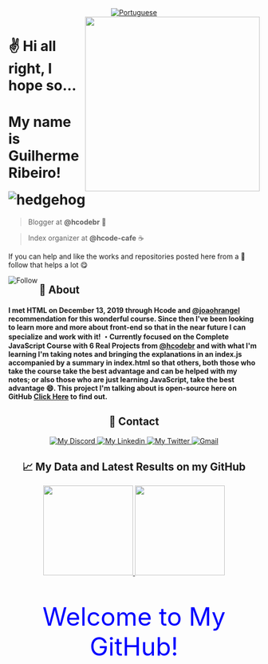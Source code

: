 <div align="center">
    <a href="https://github.com/guilhermedsribeiro/guilhermedsribeiro/blob/main/README.pt.md" alt="Portuguese">
        <img alt="Portuguese" src="https://img.shields.io/static/v1?style=for-the-badge&label=Lang&message=Portuguese&color=555555">
    </a>
</div>

<img align="right" src="https://user-images.githubusercontent.com/61317250/118313399-0fb6da80-b4c9-11eb-96f1-55458a5af3f1.png" style="width:350px; height:350px; border: 50px; max-width:100%;">

# ✌ Hi all right, I hope so...
# My name is Guilherme Ribeiro! ![hedgehog](https://user-images.githubusercontent.com/61317250/118311580-7ab2e200-b4c6-11eb-98f5-0495e8e5a7cc.gif)

> Blogger at **@hcodebr** 🦔

> Index organizer at **@hcode-cafe** ☕

If you can help and like the works and repositories posted here from a 🌟 follow that helps a lot 😋

<p align="left">
    <div align="center">
        <a href="https://github.com/guilhermedsribeiro?tab=followers">
            <img align="left" alt="Follow" src="https://img.shields.io/github/followers/guilhermedsribeiro?style=flat-square&amp;logo=github&amp;label=Followers&amp;color=62b4ef">
        </a>
    </div>
</p>

<h2>🤔 About</h2>
<h4>
I met HTML on December 13, 2019 through Hcode and <a href="https://github.com/joaohcrangel">@joaohrangel</a> recommendation for this wonderful course. Since then I've been looking to learn more and more about front-end so that in the near future I can specialize and work with it! ・Currently focused on the Complete JavaScript Course with 6 Real Projects from <a href="https://github.com/hcodebr" alt="Hcode Treinamentos">@hcodebr</a> and with what I'm learning I'm taking notes and bringing the explanations in an index.js accompanied by a summary in index.html so that others, both those who take the course take the best advantage and can be helped with my notes; or also those who are just learning JavaScript, take the best advantage 😄. This project I'm talking about is <b>open-source here on GitHub</b> <a href="https://github.com/guilhersribeiro/Hcode-Curso-JavaScript">Click Here</a> to find out.
</h4>
<div align="center">
    <h2>👤 Contact</h2>
</div>
<p align="center">
    <a href="https://discord.com/users/745705784473551100">
        <img alt="My Discord" src="https://img.shields.io/static/v1?style=flat-square&logo=discord&label=Discord&message=guilhermedsribeiro%238639&color=62b4ef">
    </a>
    <a href="https://www.linkedin.com/in/guilhermedsribeiro/">
        <img alt="My Linkedin" src="https://img.shields.io/static/v1?style=flat-square&logo=linkedin&label=Linkedin&message=guilhermedsribeiro&color=f0743e">
    </a>
    <a href="https://twitter.com/guihdsribeiro">
        <img alt="My Twitter" src="https://img.shields.io/static/v1?style=flat-square&logo=twitter&label=Twitter&message=Guilherme%20Ribeiro&color=62b4ef">
    </a>
    <a href="mailto:guiguiribeiro.2020@gmail.com">
        <img alt="Gmail" src="https://img.shields.io/static/v1?style=flat-square&logo=gmail&label=Gmail&message=guiguiribeiro.2020@gmail.com&color=f0743e">
    </a>
</p>

<div align="center">
    <h2>📈 My Data and Latest Results on my GitHub</h2>
</div>

<p align="center">
  <a href="https://github.com/guilhermedsribeiro/">
    <img height="180em" src="https://github-readme-stats.vercel.app/api?username=guilhermedsribeiro&show_icons=true&theme=react&line_height=27&title_color=#e8ffff&bg_color=DEG,#9FC9FE,#1980FF" style="max-width:100%;">
    <img height="180em" src="https://github-readme-stats.vercel.app/api/top-langs/?username=guilhermedsribeiro&layout=compact&theme=react&line_height=27&title_color=#e8ffff&bg_color=DEG,#9FC9FE,#1980FF" style="max-width:100%;">
  </a>
</p>

<div align="center">
    <p style="color: blue; font-size: 50px;">Welcome to My GitHub!  </p>
<div>
